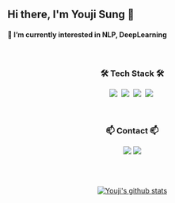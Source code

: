 ## Hi there, I'm Youji Sung 👋
#### 🌱 I’m currently interested in NLP, DeepLearning</h4>
<br>
<h3 align="center">🛠 Tech Stack 🛠</h3>

<p align="center">
  <img src="https://img.shields.io/badge/Python-3766AB?style=for-the-badge&logo=Python&logoColor=white"/></a>&nbsp 
  <img src="https://img.shields.io/badge/C++-00599C?style=for-the-badge&logo=C%2B%2B&logoColor=white"/></a>&nbsp 
  <img src="https://img.shields.io/badge/r-%23276DC3?style=for-the-badge&logo=R&logoColor=white"/></a>&nbsp 
  <img src="https://img.shields.io/badge/latex-%23008080?style=for-the-badge&logo=LaTeX&logoColor=white"/></a>&nbsp 
</p>

<br>
<h3 align="center">📫 Contact 📫</h3>

<p align="center">
  <a href="https://www.instagram.com/uziuzing"><img src="https://img.shields.io/badge/Instagram-E4405F?style=for-the-badge&logo=Instagram&logoColor=white&link=https://www.instagram.com/woo0_hooo/"/></a>
<a href="mailto:chloesung@korea.ac.kr"><img src="https://img.shields.io/badge/Gmail-d14836?style=for-the-badge&logo=Gmail&logoColor=white&link=viliketh1s98@naver.com"/></a>
</p>


<br><br>
<div align="center">
  

[![Youji's github stats](https://github-readme-stats.vercel.app/api?username=chloesung)](https://github.com/anuraghazra/github-readme-stats)


</div>
